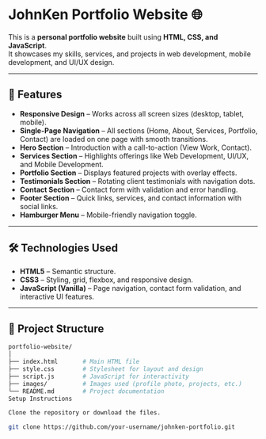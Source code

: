 # JohnKen Portfolio Website 🌐

This is a **personal portfolio website** built using **HTML, CSS, and JavaScript**.  
It showcases my skills, services, and projects in web development, mobile development, and UI/UX design.

---

## 🚀 Features

- **Responsive Design** – Works across all screen sizes (desktop, tablet, mobile).  
- **Single-Page Navigation** – All sections (Home, About, Services, Portfolio, Contact) are loaded on one page with smooth transitions.  
- **Hero Section** – Introduction with a call-to-action (View Work, Contact).  
- **Services Section** – Highlights offerings like Web Development, UI/UX, and Mobile Development.  
- **Portfolio Section** – Displays featured projects with overlay effects.  
- **Testimonials Section** – Rotating client testimonials with navigation dots.  
- **Contact Section** – Contact form with validation and error handling.  
- **Footer Section** – Quick links, services, and contact information with social links.  
- **Hamburger Menu** – Mobile-friendly navigation toggle.  

---

## 🛠️ Technologies Used

- **HTML5** – Semantic structure.  
- **CSS3** – Styling, grid, flexbox, and responsive design.  
- **JavaScript (Vanilla)** – Page navigation, contact form validation, and interactive UI features.  

---

## 📂 Project Structure

```bash
portfolio-website/
│
├── index.html       # Main HTML file
├── style.css        # Stylesheet for layout and design
├── script.js        # JavaScript for interactivity
├── images/          # Images used (profile photo, projects, etc.)
└── README.md        # Project documentation
Setup Instructions

Clone the repository or download the files.

git clone https://github.com/your-username/johnken-portfolio.git
